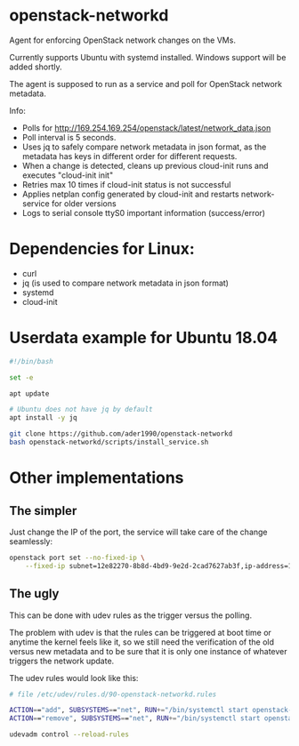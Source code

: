 # openstack-networkd
Agent for enforcing OpenStack network  changes on the VMs.

Currently supports Ubuntu with systemd installed. Windows support will be added shortly.

The agent is supposed to run as a service and poll for OpenStack network metadata.

Info:
  * Polls for http://169.254.169.254/openstack/latest/network_data.json
  * Poll interval is 5 seconds.
  * Uses jq to safely compare network metadata in json format, as the metadata has keys in different order for different requests.
  * When a change is detected, cleans up previous cloud-init runs and executes "cloud-init init"
  * Retries max 10 times if cloud-init status is not successful
  * Applies netplan config generated by cloud-init and restarts network-service for older versions
  * Logs to serial console ttyS0 important information (success/error)

# Dependencies for Linux:

  * curl
  * jq (is used to compare network metadata in json format)
  * systemd
  * cloud-init

# Userdata example for Ubuntu 18.04

```bash
#!/bin/bash

set -e

apt update

# Ubuntu does not have jq by default
apt install -y jq

git clone https://github.com/ader1990/openstack-networkd
bash openstack-networkd/scripts/install_service.sh

```

# Other implementations

## The simpler

Just change the IP of the port, the service will take care of the change seamlessly:

```bash
openstack port set --no-fixed-ip \
    --fixed-ip subnet=12e82270-8b8d-4bd9-9e2d-2cad7627ab3f,ip-address=192.168.5.25 9378d72b-9295-41cd-a379-54fe4c0b8784
```

## The ugly

This can be done with udev rules as the trigger versus the polling.

The problem with udev is that the rules can be triggered at boot time or anytime the kernel feels like it,
so we still need the verification of the old versus new metadata and to be sure that it is only one instance of whatever
triggers the network update.

The udev rules would look like this:

```bash
# file /etc/udev/rules.d/90-openstack-networkd.rules

ACTION=="add", SUBSYSTEMS=="net", RUN+="/bin/systemctl start openstack-networkd"
ACTION=="remove", SUBSYSTEMS=="net", RUN+="/bin/systemctl start openstack-networkd"

udevadm control --reload-rules
```

